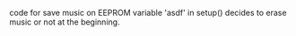 code for save music on EEPROM
variable 'asdf' in setup() decides to erase music or not at the beginning.